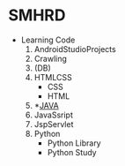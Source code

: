 # SMHRD

- Learning Code
    1. AndroidStudioProjects
    2. Crawling
    3. (DB)
    4. HTMLCSS
        - CSS
        - HTML
    5. *[JAVA](https://github.com/mirkhan1218/smhrd/tree/main/Learning%20Code/JAVA)
    6. JavaSsript
    7. JspServlet
    8. Python
        - Python Library
        - Python Study
